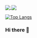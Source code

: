 <a href="https://github.com/beafshar/github-readme-stats">
  <img align="center" src="https://github-readme-stats.vercel.app/api?username=beafshar&show_icons=true&theme=radical" />
</a>
<a href="https://github.com/beafshar/top-langs">
  <img align="center" src="https://github-readme-stats.vercel.app/api/top-langs/?username=beafshar&layout=compact&theme=radical" />
</a>

<!-- ![Bahar's GitHub stats](https://github-readme-stats.vercel.app/api?username=beafshar&show_icons=true&theme=radical) -->

[![Top Langs](https://github-readme-stats.vercel.app/api/top-langs/?username=beafshar&layout=compact&theme=radical)](https://github.com/beafshar/github-readme-stats)

### Hi there 👋

<!--
**beafshar/beafshar** is a ✨ _special_ ✨ repository because its `README.md` (this file) appears on your GitHub profile.

Here are some ideas to get you started:

- 🔭 I’m currently working on ...
- 🌱 I’m currently learning ...
- 👯 I’m looking to collaborate on ...
- 🤔 I’m looking for help with ...
- 💬 Ask me about ...
- 📫 How to reach me: ...
- 😄 Pronouns: ...
- ⚡ Fun fact: ...
-->
